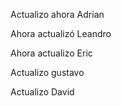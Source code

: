 Actualizo ahora Adrian

Ahora actualizó Leandro

Ahora actualizo Eric

Actualizo gustavo

Actualizo David